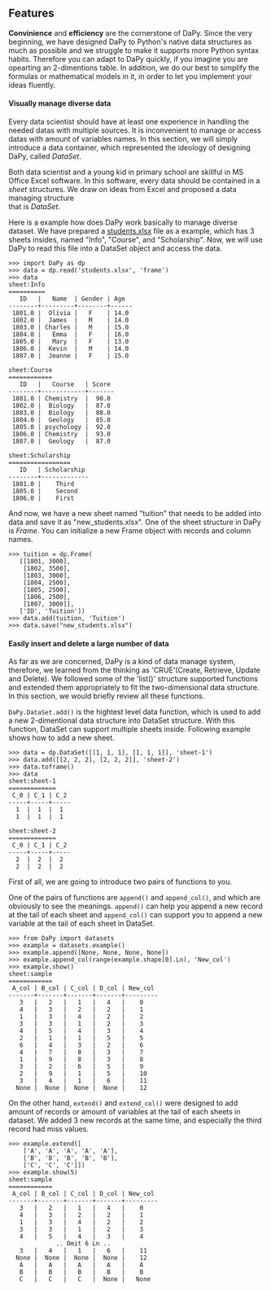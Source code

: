 ## Features
**Convinience** and **efficiency** are the cornerstone of DaPy. 
Since the very beginning, we have designed DaPy to Python's 
native data structures as much as possible and we struggle to make 
it supports more Python syntax habits. Therefore you can 
adapt to DaPy quickly, if you imagine you are opearting an 2-dimentions table.
In addition, we do our best to simplify
the formulas or mathematical models in it, in order to let you 
implement your ideas fluently.   

#### Visually manage diverse data
Every data scientist should have at least one experience in handling the needed datas 
with multiple sources. It is inconvenient to manage or access datas with amount of 
variables names. In this section, we will simply introduce a data container, which 
represented the ideology of designing DaPy, called *DataSet*.

Both data scientist and a young kid in primary school are skillful in 
MS Office Excel software. In this software, every data should be contained in a 
*sheet* structures. We draw on ideas from Excel and proposed a data managing structure  
that is *DataSet*. 

Here is a example how does DaPy work basically to manage diverse dataset. We have prepared a [students.xlsx](http://www.wuxsweb.cn/Library/DaPy&Examples_data/students.xlsx) file as a example, which has 3 sheets insides, named "Info", "Course", and "Scholarship". Now, we will use DaPy to read this file into a DataSet object and access the data.
```Python2
>>> import DaPy as dp
>>> data = dp.read('students.xlsx', 'frame')
>>> data
sheet:Info
==========
   ID   |   Name  | Gender | Age 
--------+---------+--------+------
 1801.0 |  Olivia |   F    | 14.0 
 1802.0 |  James  |   M    | 14.0 
 1803.0 | Charles |   M    | 15.0 
 1804.0 |   Emma  |   F    | 16.0 
 1805.0 |   Mary  |   F    | 13.0 
 1806.0 |  Kevin  |   M    | 14.0 
 1807.0 |  Jeanne |   F    | 15.0 

sheet:Course
============
   ID   |   Course   | Score
--------+------------+-------
 1801.0 | Chemistry  |  90.0 
 1802.0 |  Biology   |  87.0 
 1803.0 |  Biology   |  88.0 
 1804.0 |  Geology   |  85.0 
 1805.0 | psychology |  92.0 
 1806.0 | Chemistry  |  93.0 
 1807.0 |  Geology   |  87.0 

sheet:Scholarship
=================
   ID   | Scholarship
--------+-------------
 1801.0 |    Third    
 1805.0 |    Second   
 1806.0 |    First    
 ```
And now, we have a new sheet named "tuition" that needs to be added into data and save it as "new_students.xlsx". One of the sheet structure in DaPy is *Frame*. You can initialize a new Frame object with records and column names. 
 ```Python3
>>> tuition = dp.Frame(
	[[1801, 3000],
	 [1802, 3500],
	 [1803, 3000],
	 [1804, 2500],
	 [1805, 2500],
	 [1806, 2500],
	 [1807, 3000]],
	['ID', 'Tuition'])
>>> data.add(tuition, 'Tuition')
>>> data.save("new_students.xlsx")
``` 
#### Easily insert and delete a large number of data  
As far as we are concerned, DaPy is a kind of data manage system, therefore, we learned from the thinking as 'CRUE'(Create, Retrieve, Update and Delete). We followed some of the 'list()' structure supported functions and extended them appropriately to fit the two-dimensional data structure. In this section, we would briefly review all these functions.

```DaPy.DataSet.add()``` is the hightest level data function, which is used to add a new 2-dimentional data structure into DataSet structure. With this function, DataSet can support multiple sheets inside. Following example shows how to add a new sheet.
```Python2
>>> data = dp.DataSet([[1, 1, 1], [1, 1, 1]], 'sheet-1')
>>> data.add([[2, 2, 2], [2, 2, 2]], 'sheet-2')
>>> data.toframe()
>>> data
sheet:sheet-1
=============
 C_0 | C_1 | C_2
-----+-----+-----
  1  |  1  |  1  
  1  |  1  |  1  
  
sheet:sheet-2
=============
 C_0 | C_1 | C_2
-----+-----+-----
  2  |  2  |  2  
  2  |  2  |  2  
```

First of all, we are going to introduce two pairs of functions to you. 

One of the pairs of functions are ```append()``` and ```append_col()```, and which are obviously to see the meanings. ```append()``` can help you append a new record at the tail of each sheet and ```append_col()``` can support you to append a new variable at the tail of each sheet in DataSet.
```Python2
>>> from DaPy import datasets
>>> example = datasets.example()
>>> example.append([None, None, None, None])
>>> example.append_col(range(example.shape[0].Ln), 'New_col')
>>> example.show()
sheet:sample
============
 A_col | B_col | C_col | D_col | New_col
-------+-------+-------+-------+---------
   3   |   2   |   1   |   4   |    0    
   4   |   3   |   2   |   2   |    1    
   1   |   3   |   4   |   2   |    2    
   3   |   3   |   1   |   2   |    3    
   4   |   5   |   4   |   3   |    4    
   2   |   1   |   1   |   5   |    5    
   6   |   4   |   3   |   2   |    6    
   4   |   7   |   8   |   3   |    7    
   1   |   9   |   8   |   3   |    8    
   3   |   2   |   6   |   5   |    9    
   2   |   9   |   1   |   5   |    10   
   3   |   4   |   1   |   6   |    11   
  None |  None |  None |  None |    12  
```
On the other hand, ```extend()``` and ```extend_col()``` were designed to add amount of records or amount of variables at the tail of each sheets in dataset. We added 3 new records at the same time, and especially the third record had miss values.
```Python2
>>> example.extend([ 
	['A', 'A', 'A', 'A', 'A'],
	['B', 'B', 'B', 'B', 'B'],
	['C', 'C', 'C']])
>>> example.show(5)
sheet:sample
============
 A_col | B_col | C_col | D_col | New_col
-------+-------+-------+-------+---------
   3   |   2   |   1   |   4   |    0    
   4   |   3   |   2   |   2   |    1    
   1   |   3   |   4   |   2   |    2    
   3   |   3   |   1   |   2   |    3    
   4   |   5   |   4   |   3   |    4    
             .. Omit 6 Ln ..              
   3   |   4   |   1   |   6   |    11   
  None |  None |  None |  None |    12   
   A   |   A   |   A   |   A   |    A    
   B   |   B   |   B   |   B   |    B    
   C   |   C   |   C   |  None |   None  
 ```
